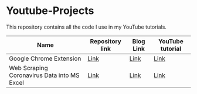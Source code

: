# Youtube-Projects
This repository contains all the code I use in my YouTube tutorials.

| Name | Repository link | Blog Link | YouTube tutorial | 
| --- | --- | --- | --- |
|	Google Chrome Extension	|	[Link](https://github.com/ayushi7rawat/Youtube-Projects/tree/master/Google%20Chrome%20Extension)	| [Link](https://ayushirawat.com/how-to-make-your-own-google-chrome-extension-1) | [Link](https://www.youtube.com/watch?v=ZWbPtPHR4hY) | 
|	Web Scraping Coronavirus Data into MS Excel	|	[Link](https://github.com/ayushi7rawat/Youtube-Projects/tree/master/Web%20Scraping%20Coronavirus%20Data%20into%20MS%20Excel)	| [Link](https://ayushirawat.com/web-scraping-coronavirus-data-into-ms-excel) | [Link](https://www.youtube.com/watch?v=CTRYYz1u7Y8) | 
 